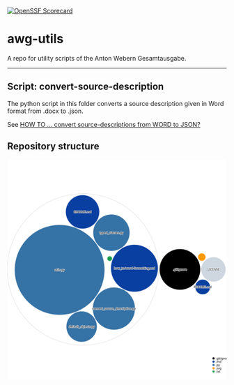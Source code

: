 [![OpenSSF Scorecard](https://api.scorecard.dev/projects/github.com/webern-unibas-ch/awg-utils/badge)](https://scorecard.dev/viewer/?uri=github.com/webern-unibas-ch/awg-utils)

# awg-utils

A repo for utility scripts of the Anton Webern Gesamtausgabe.

---

## Script: convert-source-description

The python script in this folder converts a source description given in Word format from .docx to .json. 

See [HOW TO ... convert source-descriptions from WORD to JSON?](convert_source_description/README.md)

## Repository structure

![Visualization of the codebase](./diagram.svg)

